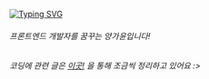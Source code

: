 [![Typing SVG](https://readme-typing-svg.demolab.com?font=Fira+Code&pause=1000&color=808080&random=false&width=435&lines=Hi,there&nbsp;🙌)](https://git.io/typing-svg)

<h6>프론트엔드 개발자를 꿈꾸는 양가윤입니다!</h6>
<h6>코딩에 관련 글은 <a href="https://houseyoon.tistory.com/">이곳!</a> 을 통해 조금씩 정리하고 있어요 :></h6>

<!--
### 안녕하세요, 양가윤입니다! 🙌

<details>
<summary>
  소개
</summary>
   <br>
    
- 🏫 프론트엔드 개발자가 되기 위해 열심히 공부하고 있어요.
- 💼 제 코드는 [이곳!](https://github.com/rkdbs) 을 통해 확인할 수 있어요.

</details>

<details>
<summary>
  사용하는 언어
</summary>
   <br>

![html](https://img.shields.io/badge/HTML5-E34F26?style=for-the-badge&logo=html5&logoColor=white)
![css](https://img.shields.io/badge/CSS-239120?&style=for-the-badge&logo=css3&logoColor=white)
![js](https://img.shields.io/badge/JavaScript-F7DF1E?style=for-the-badge&logo=JavaScript&logoColor=white)
![c](https://img.shields.io/badge/C-00599C?style=for-the-badge&logo=c&logoColor=white)
![java](https://img.shields.io/badge/Java-ED8B00?style=for-the-badge&logo=openjdk&logoColor=white)
![PHP](https://img.shields.io/badge/PHP-777BB4?style=for-the-badge&logo=php&logoColor=white)
![MySQL](https://img.shields.io/badge/mysql-%2300f.svg?style=for-the-badge&logo=mysql&logoColor=white)

</details>

-->

